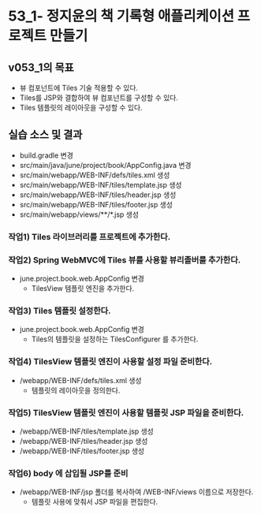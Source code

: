 # 53_1- 정지윤의 책 기록형 애플리케이션 프로젝트 만들기

## v053_1의 목표

- 뷰 컴포넌트에 Tiles 기술 적용할 수 있다.
- Tiles를 JSP와 결합하여 뷰 컴포넌트를 구성할 수 있다.
- Tiles 템플릿의 레이아웃을 구성할 수 있다.

## 실습 소스 및 결과

- build.gradle 변경
- src/main/java/june/project/book/AppConfig.java 변경
- src/main/webapp/WEB-INF/defs/tiles.xml 생성
- src/main/webapp/WEB-INF/tiles/template.jsp 생성
- src/main/webapp/WEB-INF/tiles/header.jsp 생성
- src/main/webapp/WEB-INF/tiles/footer.jsp 생성
- src/main/webapp/views/**/*.jsp 생성

### 작업1) Tiles 라이브러리를 프로젝트에 추가한다.
 
### 작업2) Spring WebMVC에 Tiles 뷰를 사용할 뷰리졸버를 추가한다.

- june.project.book.web.AppConfig 변경
    - TilesView 템플릿 엔진을 추가한다.
  
### 작업3) Tiles 템플릿 설정한다.

- june.project.book.web.AppConfig 변경
    - Tiles의 템플릿을 설정하는 TilesConfigurer 를 추가한다.

### 작업4) TilesView 템플릿 엔진이 사용할 설정 파일 준비한다.

- /webapp/WEB-INF/defs/tiles.xml 생성
    - 템플릿의 레이아웃을 정의한다.
  
### 작업5) TilesView 템플릿 엔진이 사용할 템플릿 JSP 파일을 준비한다.

- /webapp/WEB-INF/tiles/template.jsp 생성
- /webapp/WEB-INF/tiles/header.jsp 생성
- /webapp/WEB-INF/tiles/footer.jsp 생성

### 작업6) body 에 삽입될 JSP를 준비

- /webapp/WEB-INF/jsp 폴더를 복사하여 /WEB-INF/views 이름으로 저장한다.
    - 템플릿 사용에 맞춰서 JSP 파일을 편집한다. 

